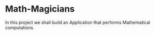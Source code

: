 # Math-Magicians
In this project we shall build an Application that performs Mathematical computations
